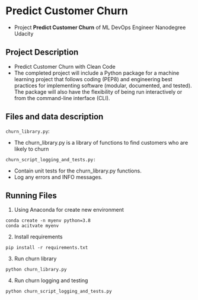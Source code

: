 # Predict Customer Churn

- Project **Predict Customer Churn** of ML DevOps Engineer Nanodegree Udacity

## Project Description
- Predict Customer Churn with Clean Code
- The completed project will include a Python package for a machine learning project that follows coding (PEP8) and engineering best practices for implementing software (modular, documented, and tested). The package will also have the flexibility of being run interactively or from the command-line interface (CLI).

## Files and data description
`churn_library.py`:
- The churn_library.py is a library of functions to find customers who are likely to churn

`churn_script_logging_and_tests.py:`
- Contain unit tests for the churn_library.py functions.
- Log any errors and INFO messages.

## Running Files
1. Using Anaconda for create new environment
```
conda create -n myenv python=3.8
conda acitvate myenv
```
2. Install requirements
```
pip install -r requirements.txt
```
3. Run churn library
```
python churn_library.py
```
4. Run churn logging and testing
```
python churn_script_logging_and_tests.py
```
